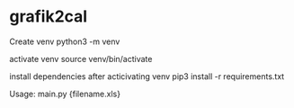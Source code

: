 # grafik2cal

Create venv
python3 -m venv

activate venv
source venv/bin/activate

install dependencies after acticivating venv
pip3  install -r requirements.txt

Usage:
main.py {filename.xls}
